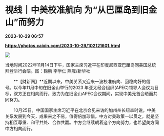 # 视线｜中美校准航向 为“从巴厘岛到旧金山”而努力

**2023-10-29 06:57**

**https://photos.caixin.com/2023-10-29/102121601.html**

![](https://img.caixin.com/2023-10-29/169855937503130_840_560.jpg)

当地时间2022年11月14日下午，国家主席习近平在印度尼西亚巴厘岛同美国总统拜登举行会晤。图：鞠鹏 李学仁 燕雁/新华社

  

　　**【财新网】**近期以来，中美关系又迎来一波校准航向、回稳向好的信号。以今年11月中旬在旧金山举行的2023 年亚太经合组织(APEC)领导人会议为目标，双方正在相向而行，致力为在旧金山APEC会议期间，实现中美元首会晤而共同努力。

　　10月25日，中国国家主席习近平在北京会见来访的加州州长纽森时说，中美关系发展到今天，成果来之不易，值得倍加珍惜。中方对美政策一以贯之，就是坚持相互尊重、和平共处、合作共赢。中方会继续朝着这个方向努力，也希望美方同中方相向而行。